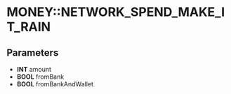 # MONEY::NETWORK_SPEND_MAKE_IT_RAIN

## Parameters
* **INT** amount
* **BOOL** fromBank
* **BOOL** fromBankAndWallet